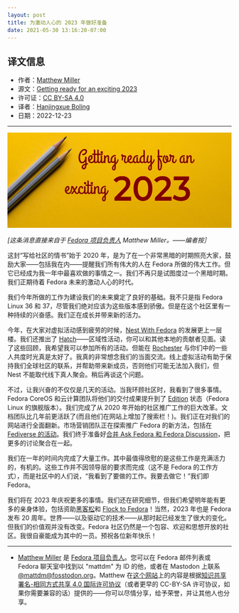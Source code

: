```yaml
---
layout: post
title: 为激动人心的 2023 年做好准备
date: 2021-05-30 13:16:20-07:00
---
```


## 译文信息

- 作者：[Matthew Miller](https://fedoramagazine.org/author/mattdm/)
- 源文：[Getting ready for an exciting 2023](https://fedoramagazine.org/getting-ready-for-an-exciting-2023/)
- 许可证：[CC BY-SA 4.0](https://creativecommons.org/licenses/by-sa/4.0/)
- 译者：[Hanjingxue Boling](https://github.com/Hanjingxue-Boling)
- 日期：2022-12-23

----

![title](/assets/2022/12/exciting_2023.jpg)

*[这条消息直接来自于 [Fedora 项目负责人](https://docs.fedoraproject.org/en-US/council/fpl/) Matthew Miller。——编者按］*

这封“写给社区的情书”始于 2020 年，是为了在一个非常黑暗的时期照亮大家，鼓励大家——包括我在内——提醒我们所有伟大的人在 Fedora 所做的伟大工作。但它已经成为我一年中最喜欢做的事情之一。我们不再只是试图度过一个黑暗时期。我们正期待着 Fedora 未来的激动人心的时代。

我们今年所做的工作为建设我们的未来奠定了良好的基础。我不只是指 Fedora Linux 36 和 37，尽管我们绝对应该为这些版本感到骄傲。但是在这个社区里有一种持续的兴奋感。我们正在成长并带来新的活力。

今年，在大家对虚拟活动感到疲劳的时候，[Nest With Fedora](https://communityblog.fedoraproject.org/nest-2022-cfp/) 的发展更上一层楼。我们还推出了 [Hatch](https://communityblog.fedoraproject.org/hatch-with-fedora/)——区域性活动，你可以和其他本地的贡献者见面。读了这些回顾，我希望我可以参加所有的活动。但能在 [Rochester](https://www.eventbrite.com/e/fedora-hatch-2022-in-rochester-new-york-usa-tickets-367043004507) 与你们中的一些人共度时光真是太好了。我真的非常想念我们的当面交流。线上虚拟活动有助于保持我们全球社区的联系，并帮助带来新成员，否则他们可能无法加入我们，但 Nest 不能取代线下真人聚会。稍后再谈这个问题。

不过，让我兴奋的不仅仅是几天的活动。当我环顾社区时，我看到了很多事情。Fedora CoreOS 和云计算团队将他们的交付成果提升到了 [Edition](https://fedoraproject.org/wiki/Editions) 状态（Fedora Linux 的旗舰版本）。我们完成了从 2020 年开始的社区推广工作的巨大改革。文档团队比几年前更活跃了(而且他们在网站上增加了搜索栏！)。我们正在对我们的网站进行全面翻新。市场营销团队正在探索推广 Fedora 的新方法，包括在 [Fediverse 的活动](https://fosstodon.org/@fedora)。我们终于准备好[合并 Ask Fedora 和 Fedora Discussion](https://hanjingxue-boling.github.io/Whiteboard/translation/fedora-site-merge/)，把更多的讨论聚合在一起。

我们在一年的时间内完成了大量工作。其中最值得欣慰的是这些工作是充满活力的，有机的。这些工作并不因领导层的要求而完成（这不是 Fedora 的工作方式），而是社区中的人们说，“我看到了要做的工作。我要去做它！”我们即 Fedora。

我们将在 2023 年庆祝更多的事情。我们还在研究细节，但我们希望明年能有更多的亲身体验，包括资助[黑客松](https://en.wikipedia.org/wiki/Hackathon)和 [Flock to Fedora](https://flocktofedora.org/)！当然，2023 年也是 Fedora 发布 20 周年。世界——以及驱动它的技术——从那时起已经发生了很大的变化。但我们的价值观并没有改变。Fedora 社区仍然是一个包容、欢迎和思想开放的社区。我很自豪能成为其中的一员。预祝各位新年快乐！

----

- [Matthew Miller](https://fedoramagazine.org/author/mattdm/) 是 [Fedora 项目负责人](https://docs.fedoraproject.org/en-US/council/fpl/)。您可以在 Fedora 邮件列表或 Fedora 聊天室中找到以 "mattdm" 为 ID 的他，或者在 Mastodon 上联系 [@mattdm@fosstodon.org](https://fosstodon.org/@mattdm)。Matthew 在[这个网站](https://fedoramagazine.org)上的内容是根据[知识共享署名-相同方式共享 4.0 国际许可协议](https://creativecommons.org/licenses/by-sa/4.0/)（或者更早的 CC-BY-SA 许可协议，如果你需要兼容的话）提供的——你可以尽情分享，给予荣誉，并让其他人也分享。